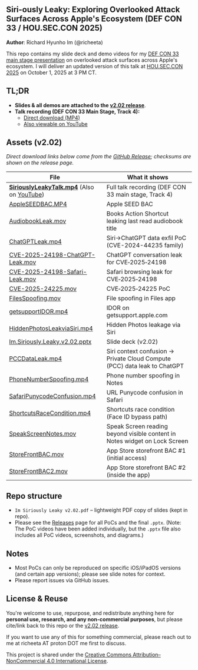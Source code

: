 ## Siri-ously Leaky: Exploring Overlooked Attack Surfaces Across Apple's Ecosystem (DEF CON 33 / HOU.SEC.CON 2025)
**Author**: Richard Hyunho Im (@richeeta)

This repo contains my slide deck and demo videos for my [DEF CON 33 main stage presentation](https://infocondb.org/con/def-con/def-con-33/siri-ously-leaky-exploring-overlooked-attack-surfaces-across-apples-ecosystem) on overlooked attack surfaces across Apple's ecosystem. I will deliver an updated version of this talk at [HOU.SEC.CON 2025](https://web.cvent.com/event/9ba9c5ea-9502-44a2-922e-d026c047c9f3/websitePage:c95771fe-7a36-4da8-9150-389979ec788f?rp=7fc495f3-0ae2-4b86-a115-0ce784642a9f) on October 1, 2025 at 3 PM CT.

## TL;DR

- **Slides & all demos are attached to the [v2.02 release](https://github.com/richeeta/DEFCON33-Siriously-Leaky/releases/tag/v2.02)**.
- **Talk recording (DEF CON 33 Main Stage, Track 4):**  
  - [Direct download (MP4)](https://github.com/richeeta/DEFCON33-Siriously-Leaky/releases/download/v2.02/SiriouslyLeakyTalk.mp4)
  - [Also viewable on YouTube](https://youtu.be/1d381JJPj7k?si=ksd-jiIltzU6SY8d)  

## Assets (v2.02)

_Direct download links below come from the [GitHub Release](https://github.com/richeeta/DEFCON33-Siriously-Leaky/releases/tag/v2.02); checksums are shown on the release page._



| File                                                                                                                                            | What it shows                                                              |
| ----------------------------------------------------------------------------------------------------------------------------------------------- | -------------------------------------------------------------------------- |
| **[SiriouslyLeakyTalk.mp4](https://github.com/richeeta/DEFCON33-Siriously-Leaky/releases/download/v2.02/SiriouslyLeakyTalk.mp4)** (Also on [YouTube](https://youtu.be/1d381JJPj7k?si=ksd-jiIltzU6SY8d)) | Full talk recording (DEF CON 33 main stage, Track 4) |
| [AppleSEEDBAC.MP4](https://github.com/richeeta/DEFCON33-Siriously-Leaky/releases/download/v2.02/AppleSEEDBAC.MP4)                               | Apple SEED BAC                                                             |
| [AudiobookLeak.mov](https://github.com/richeeta/DEFCON33-Siriously-Leaky/releases/download/v2.02/AudiobookLeak.mov)                             | Books Action Shortcut leaking last read audiobook title                    |
| [ChatGPTLeak.mp4](https://github.com/richeeta/DEFCON33-Siriously-Leaky/releases/download/v2.02/ChatGPTLeak.mp4)                                 | Siri→ChatGPT data exfil PoC (CVE-2024-44235 family)                        |
| [CVE-2025-24198-ChatGPT-Leak.mov](https://github.com/richeeta/DEFCON33-Siriously-Leaky/releases/download/v2.02/CVE-2025-24198-ChatGPT-Leak.mov) | ChatGPT conversation leak for CVE‑2025‑24198                               |
| [CVE-2025-24198-Safari-Leak.mov](https://github.com/richeeta/DEFCON33-Siriously-Leaky/releases/download/v2.02/CVE-2025-24198-Safari-Leak.mov)   | Safari browsing leak for CVE‑2025‑24198                                    |
| [CVE-2025-24225.mov](https://github.com/richeeta/DEFCON33-Siriously-Leaky/releases/download/v2.02/CVE-2025-24225.mov)                           | CVE‑2025‑24225 PoC                                                         |
| [FilesSpoofing.mov](https://github.com/richeeta/DEFCON33-Siriously-Leaky/releases/download/v2.02/FilesSpoofing.mov)                             | File spoofing in Files app                                                 |
| [getsupportIDOR.mp4](https://github.com/richeeta/DEFCON33-Siriously-Leaky/releases/download/v2.02/getsupportIDOR.mp4)                           | IDOR on getsupport.apple.com                                               |
| [HiddenPhotosLeakviaSiri.mp4](https://github.com/richeeta/DEFCON33-Siriously-Leaky/releases/download/v2.02/HiddenPhotosLeakviaSiri.mp4)         | Hidden Photos leakage via Siri                                             |
| [Im.Siriously.Leaky.v2.02.pptx](https://github.com/richeeta/DEFCON33-Siriously-Leaky/releases/download/v2.02/Im.Siriously.Leaky.v2.02.pptx)     | Slide deck (v2.02)                                                         |
| [PCCDataLeak.mp4](https://github.com/richeeta/DEFCON33-Siriously-Leaky/releases/download/v2.02/PCCDataLeak.mp4)                                 | Siri context confusion → Private Cloud Compute (PCC) data leak to ChatGPT  |
| [PhoneNumberSpoofing.mp4](https://github.com/richeeta/DEFCON33-Siriously-Leaky/releases/download/v2.02/PhoneNumberSpoofing.mp4)                 | Phone number spoofing in Notes                                             |
| [SafariPunycodeConfusion.mp4](https://github.com/richeeta/DEFCON33-Siriously-Leaky/releases/download/v2.02/SafariPunycodeConfusion.mp4)         | URL Punycode confusion in Safari                                           |
| [ShortcutsRaceCondition.mp4](https://github.com/richeeta/DEFCON33-Siriously-Leaky/releases/download/v2.02/ShortcutsRaceCondition.mp4)           | Shortcuts race condition (Face ID bypass path)                             |
| [SpeakScreenNotes.mov](https://github.com/richeeta/DEFCON33-Siriously-Leaky/releases/download/v2.02/SpeakScreenNotes.mov)                       | Speak Screen reading beyond visible content in Notes widget on Lock Screen |
| [StoreFrontBAC.mov](https://github.com/richeeta/DEFCON33-Siriously-Leaky/releases/download/v2.02/StoreFrontBAC.mov)                             | App Store storefront BAC #1 (initial access)                               |
| [StoreFrontBAC2.mov](https://github.com/richeeta/DEFCON33-Siriously-Leaky/releases/download/v2.02/StoreFrontBAC2.mov)                           | App Store storefront BAC #2 (inside the app)                               |

## Repo structure

- `Im Siriously Leaky v2.02.pdf` – lightweight PDF copy of slides (kept in repo).
- Please see the [Releases](https://github.com/richeeta/DEFCON33-Siriously-Leaky/releases/tag/v2.02) page for all PoCs and the final `.pptx`. (Note: The PoC videos have been added individually, but the `.pptx` file also includes all PoC videos, screenshots, and diagrams.)
 
## Notes

- Most PoCs can only be reproduced on specific iOS/iPadOS versions (and certain app versions); please see slide notes for context.
- Please report issues via GitHub issues.


## License & Reuse

You're welcome to use, repurpose, and redistribute anything here for **personal use, research, and any non-commercial purposes**, but please cite/link back to this repo or the [v2.02 release](/richeeta/DEFCON33-Siriously-Leaky/releases/tag/v2.02).

If you want to use any of this for something commercial, please reach out to me at richeeta AT proton DOT me first to discuss.

This project is shared under the [Creative Commons Attribution–NonCommercial 4.0 International License](https://creativecommons.org/licenses/by-nc/4.0/).


